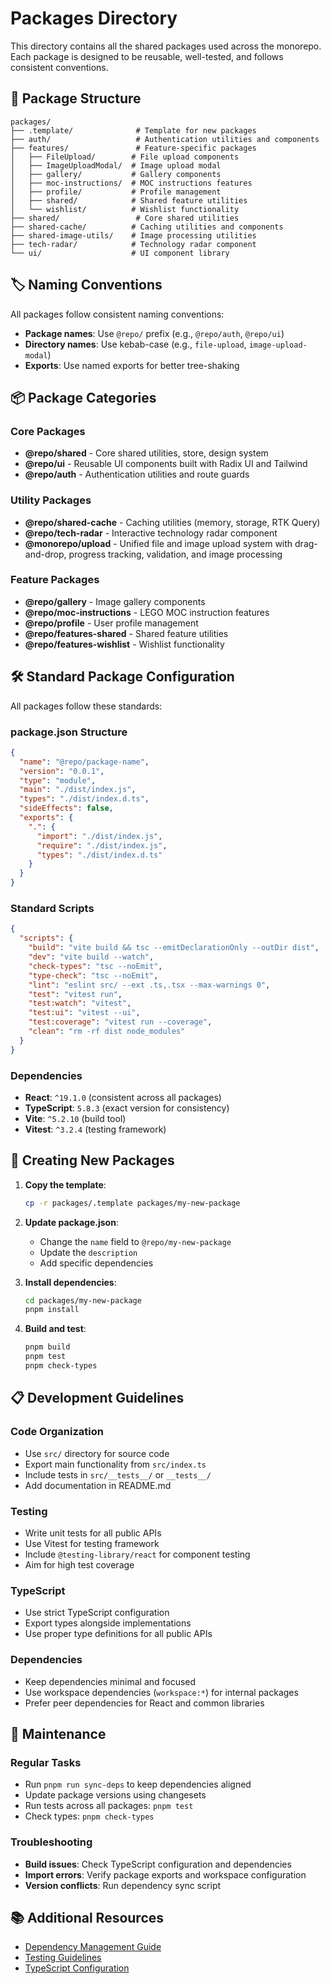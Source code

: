 # Packages Directory

This directory contains all the shared packages used across the monorepo. Each package is designed to be reusable, well-tested, and follows consistent conventions.

## 📁 Package Structure

```
packages/
├── .template/              # Template for new packages
├── auth/                   # Authentication utilities and components
├── features/               # Feature-specific packages
│   ├── FileUpload/        # File upload components
│   ├── ImageUploadModal/  # Image upload modal
│   ├── gallery/           # Gallery components
│   ├── moc-instructions/  # MOC instructions features
│   ├── profile/           # Profile management
│   ├── shared/            # Shared feature utilities
│   └── wishlist/          # Wishlist functionality
├── shared/                 # Core shared utilities
├── shared-cache/          # Caching utilities and components
├── shared-image-utils/    # Image processing utilities
├── tech-radar/            # Technology radar component
└── ui/                    # UI component library
```

## 🏷️ Naming Conventions

All packages follow consistent naming conventions:

- **Package names**: Use `@repo/` prefix (e.g., `@repo/auth`, `@repo/ui`)
- **Directory names**: Use kebab-case (e.g., `file-upload`, `image-upload-modal`)
- **Exports**: Use named exports for better tree-shaking

## 📦 Package Categories

### Core Packages
- **@repo/shared** - Core shared utilities, store, design system
- **@repo/ui** - Reusable UI components built with Radix UI and Tailwind
- **@repo/auth** - Authentication utilities and route guards

### Utility Packages
- **@repo/shared-cache** - Caching utilities (memory, storage, RTK Query)
- **@repo/tech-radar** - Interactive technology radar component
- **@monorepo/upload** - Unified file and image upload system with drag-and-drop, progress tracking, validation, and image processing

### Feature Packages
- **@repo/gallery** - Image gallery components
- **@repo/moc-instructions** - LEGO MOC instruction features
- **@repo/profile** - User profile management
- **@repo/features-shared** - Shared feature utilities
- **@repo/features-wishlist** - Wishlist functionality

## 🛠️ Standard Package Configuration

All packages follow these standards:

### package.json Structure
```json
{
  "name": "@repo/package-name",
  "version": "0.0.1",
  "type": "module",
  "main": "./dist/index.js",
  "types": "./dist/index.d.ts",
  "sideEffects": false,
  "exports": {
    ".": {
      "import": "./dist/index.js",
      "require": "./dist/index.js",
      "types": "./dist/index.d.ts"
    }
  }
}
```

### Standard Scripts
```json
{
  "scripts": {
    "build": "vite build && tsc --emitDeclarationOnly --outDir dist",
    "dev": "vite build --watch",
    "check-types": "tsc --noEmit",
    "type-check": "tsc --noEmit",
    "lint": "eslint src/ --ext .ts,.tsx --max-warnings 0",
    "test": "vitest run",
    "test:watch": "vitest",
    "test:ui": "vitest --ui",
    "test:coverage": "vitest run --coverage",
    "clean": "rm -rf dist node_modules"
  }
}
```

### Dependencies
- **React**: `^19.1.0` (consistent across all packages)
- **TypeScript**: `5.8.3` (exact version for consistency)
- **Vite**: `^5.2.10` (build tool)
- **Vitest**: `^3.2.4` (testing framework)

## 🚀 Creating New Packages

1. **Copy the template**:
   ```bash
   cp -r packages/.template packages/my-new-package
   ```

2. **Update package.json**:
   - Change the `name` field to `@repo/my-new-package`
   - Update the `description`
   - Add specific dependencies

3. **Install dependencies**:
   ```bash
   cd packages/my-new-package
   pnpm install
   ```

4. **Build and test**:
   ```bash
   pnpm build
   pnpm test
   pnpm check-types
   ```

## 📋 Development Guidelines

### Code Organization
- Use `src/` directory for source code
- Export main functionality from `src/index.ts`
- Include tests in `src/__tests__/` or `__tests__/`
- Add documentation in README.md

### Testing
- Write unit tests for all public APIs
- Use Vitest for testing framework
- Include `@testing-library/react` for component testing
- Aim for high test coverage

### TypeScript
- Use strict TypeScript configuration
- Export types alongside implementations
- Use proper type definitions for all public APIs

### Dependencies
- Keep dependencies minimal and focused
- Use workspace dependencies (`workspace:*`) for internal packages
- Prefer peer dependencies for React and common libraries

## 🔧 Maintenance

### Regular Tasks
- Run `pnpm run sync-deps` to keep dependencies aligned
- Update package versions using changesets
- Run tests across all packages: `pnpm test`
- Check types: `pnpm check-types`

### Troubleshooting
- **Build issues**: Check TypeScript configuration and dependencies
- **Import errors**: Verify package exports and workspace configuration
- **Version conflicts**: Run dependency sync script

## 📚 Additional Resources

- [Dependency Management Guide](../__docs__/DEPENDENCY-MANAGEMENT.md)
- [Testing Guidelines](../__docs__/TESTING.md)
- [TypeScript Configuration](../__docs__/TYPESCRIPT.md)
